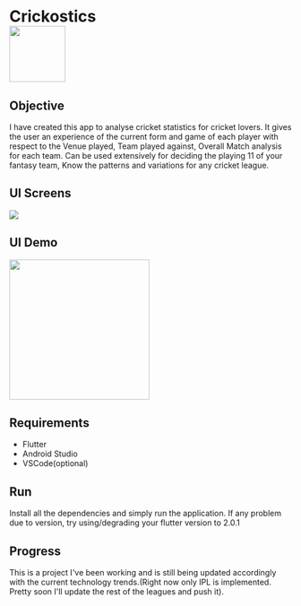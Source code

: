 
# Crickostics <br><img src="https://user-images.githubusercontent.com/98028588/168039688-eebbd5d2-b619-4ed2-9a48-04cb6a919f5c.png" width="100">

## Objective
I have created this app to analyse cricket statistics for cricket lovers. It gives the user an experience of the current form and game of each player with respect to the Venue played, Team played against, Overall Match analysis for each team. Can be used extensively for deciding the playing 11 of your fantasy team, Know the patterns and variations for any cricket league.

## UI Screens
<img src="https://user-images.githubusercontent.com/98028588/168053335-31b304b2-780b-4844-a857-41f362dd1966.JPG">

## UI Demo
<img src="https://user-images.githubusercontent.com/98028588/168053858-6afb42ec-5e62-4e1f-b18d-d58d9baff27e.gif" width="250">


## Requirements
- Flutter 
- Android Studio
- VSCode(optional)

## Run
Install all the dependencies and simply run the application. If any problem due to version, try using/degrading your flutter version to 2.0.1

## Progress
This is a project I've been working and is still being updated accordingly with the current technology trends.(Right now only IPL is implemented. Pretty soon I'll update the rest of the leagues and push it).
